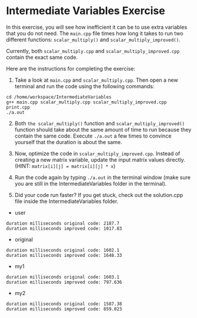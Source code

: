# Intermediate Variables Exercise

In this exercise, you will see how inefficient it can be to use extra variables that you do not need. The `main.cpp`
file times how long it takes to run two different functions: `scalar_multiply()` and `scalar_multiply_improved()`.

Currently, both `scalar_multiply.cpp` and `scalar_multiply_improved.cpp` contain the exact same code.

Here are the instructions for completing the exercise:

1. Take a look at `main.cpp` and `scalar_multiply.cpp`. Then open a new terminal and run the code using the following
   commands:

```shell
cd /home/workspace/IntermediateVariables
g++ main.cpp scalar_multiply.cpp scalar_multiply_improved.cpp print.cpp
./a.out
```

2. Both `the scalar_multiply()` function and `scalar_multiply_improved()` function should take about the same amount of
   time to run because they contain the same code. Execute `./a.out` a few times to convince yourself that the duration
   is about the same.

3. Now, optimize the code in `scalar_multiply_improved.cpp`. Instead of creating a new matrix variable, update the input
   matrix values directly. (HINT: `matrix[i][j] = matrix[i][j] * x`)

4. Run the code again by typing `./a.out` in the terminal window (make sure you are still in the IntermediateVariables
   folder in the terminal).

5. Did your code run faster? If you get stuck, check out the solution.cpp file inside the IntermediateVariables folder.

- user

```shell
duration milliseconds original code: 2187.7
duration milliseconds improved code: 1017.83
```

- original

```shell
duration milliseconds original code: 1602.1
duration milliseconds improved code: 1648.33
```
- my1
```shell
duration milliseconds original code: 1603.1
duration milliseconds improved code: 797.636
```
- my2
```shell
duration milliseconds original code: 1587.38
duration milliseconds improved code: 859.023
```